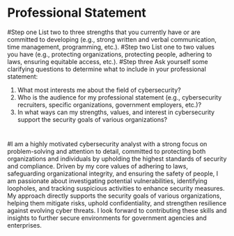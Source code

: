 # Professional Statement
#Step one
List two to three strengths that you currently have or are committed to developing  (e.g., strong written and verbal communication, time management, programming, etc.).
#Step two
List one to two values you have (e.g., protecting organizations, protecting people, adhering to laws, ensuring equitable access, etc.).
#Step three
Ask yourself some clarifying questions to determine what to include in your professional statement:
1.	What most interests me about the field of cybersecurity?
2.	Who is the audience for my professional statement (e.g., cybersecurity recruiters, specific organizations, government employers, etc.)?
3.	In what ways can my strengths, values, and interest in cybersecurity support the security goals of various organizations?
#
#I am a highly motivated cybersecurity analyst with a strong focus on problem-solving and attention to detail, committed to protecting both organizations and individuals by upholding the highest standards of security and compliance. Driven by my core values of adhering to laws, safeguarding organizational integrity, and ensuring the safety of people, I am passionate about investigating potential vulnerabilities, identifying loopholes, and tracking suspicious activities to enhance security measures. My approach directly supports the security goals of various organizations, helping them mitigate risks, uphold confidentiality, and strengthen resilience against evolving cyber threats. I look forward to contributing these skills and insights to further secure environments for government agencies and enterprises.
